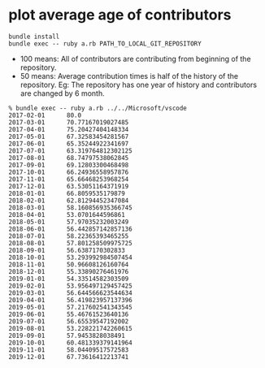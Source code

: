 # plot average age of contributors

```
bundle install
bundle exec -- ruby a.rb PATH_TO_LOCAL_GIT_REPOSITORY
```

- 100 means: All of contributors are contributing from beginning of the repository.
- 50 means: Average contribution times is half of the history of the repository. Eg: The repository has one year of history and contributors are changed by 6 month.
```
% bundle exec -- ruby a.rb ../../Microsoft/vscode
2017-02-01      80.0
2017-03-01      70.77167019027485
2017-04-01      75.20427404148334
2017-05-01      67.32583454281567
2017-06-01      65.35244922341697
2017-07-01      63.319764812302125
2017-08-01      68.74797538062845
2017-09-01      69.12803300468498
2017-10-01      66.24936558957876
2017-11-01      65.66468253968254
2017-12-01      63.53051164371919
2018-01-01      66.8059535179879
2018-02-01      62.81294452347084
2018-03-01      58.160856935366745
2018-04-01      53.0701644596861
2018-05-01      57.97035232003249
2018-06-01      56.442857142857136
2018-07-01      58.22365393465255
2018-08-01      57.801258509975725
2018-09-01      56.6387170302833
2018-10-01      53.293992984507454
2018-11-01      50.96608126160764
2018-12-01      55.33890276461976
2019-01-01      54.33514582303509
2019-02-01      53.956497129457425
2019-03-01      56.644566623544634
2019-04-01      56.419823957137396
2019-05-01      57.217602541343545
2019-06-01      55.46761523640136
2019-07-01      56.65539547192002
2019-08-01      53.228221742260615
2019-09-01      57.9453828038491
2019-10-01      60.481339379141964
2019-11-01      58.04409517572583
2019-12-01      67.73616412213741
```



